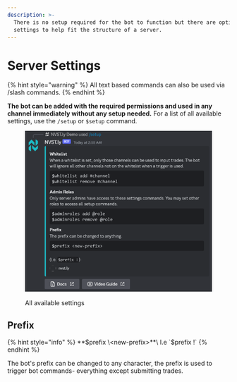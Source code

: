 ```yaml
---
description: >-
  There is no setup required for the bot to function but there are optional
  settings to help fit the structure of a server.
---
```


# Server Settings



{% hint style="warning" %}
All text based commands can also be used via /slash commands.
{% endhint %}

**The bot can be added with the required permissions and used in any channel immediately without any setup needed.** For a list of all available settings, use the `/setup` or `$setup` command.

<figure><img src="../../.gitbook/assets/image (3) (1) (1) (1) (1) (1) (1) (1) (1).png" alt=""><figcaption><p>All available settings</p></figcaption></figure>

## Prefix

{% hint style="info" %}
**$prefix \<new-prefix>**\
I.e `$prefix !`
{% endhint %}

The bot's prefix can be changed to any character, the prefix is used to trigger bot commands- everything except submitting trades.
